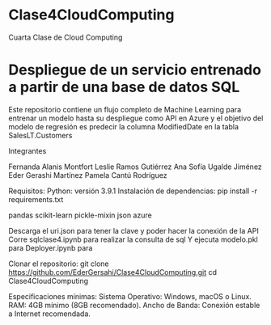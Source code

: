 # Clase4CloudComputing
Cuarta Clase de Cloud Computing

# Despliegue de un servicio entrenado a partir de una base de datos SQL

Este repositorio contiene un flujo completo de Machine Learning para entrenar un modelo hasta su despliegue como API en Azure y el objetivo del modelo de regresión es predecir la columna ModifiedDate en la tabla SalesLT.Customers

Integrantes

Fernanda Alanis Montfort
Leslie Ramos Gutiérrez
Ana Sofía Ugalde Jiménez
Eder Gerashi Martínez
Pamela Cantú Rodríguez

Requisitos:
Python: versión 3.9.1
Instalación de dependencias:
pip install -r requirements.txt

pandas
scikit-learn
pickle-mixin
json
azure

Descarga el uri.json para tener la clave y poder hacer la conexión de la API
Corre sqlclase4.ipynb para realizar la consulta de sql
Y ejecuta modelo.pkl para 
Deployer.ipynb para

Clonar el repositorio:
git clone https://github.com/EderGersahi/Clase4CloudComputing.git
cd Clase4CloudComputing

Especificaciones mínimas:
Sistema Operativo: Windows, macOS o Linux.
RAM: 4GB mínimo (8GB recomendado).
Ancho de Banda: Conexión estable a Internet recomendada.
